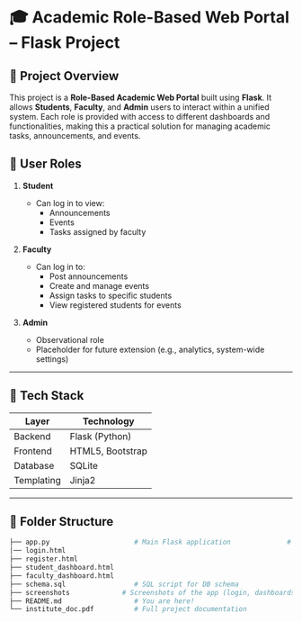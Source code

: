 # 🎓 Academic Role-Based Web Portal – Flask Project

## 🚀 Project Overview

This project is a **Role-Based Academic Web Portal** built using **Flask**. It allows **Students**, **Faculty**, and **Admin** users to interact within a unified system. Each role is provided with access to different dashboards and functionalities, making this a practical solution for managing academic tasks, announcements, and events.

## 👥 User Roles

1. **Student**
   - Can log in to view:
     - Announcements
     - Events
     - Tasks assigned by faculty

2. **Faculty**
   - Can log in to:
     - Post announcements
     - Create and manage events
     - Assign tasks to specific students
     - View registered students for events

3. **Admin**
   - Observational role
   - Placeholder for future extension (e.g., analytics, system-wide settings)

---

## 🧰 Tech Stack

| Layer         | Technology          |
|---------------|---------------------|
| Backend       | Flask (Python)      |
| Frontend      | HTML5, Bootstrap    |
| Database      | SQLite              |
| Templating    | Jinja2              |

---

## 📁 Folder Structure

```bash
├── app.py                     # Main Flask application              # HTML templates
│── login.html
├── register.html
├── student_dashboard.html
├── faculty_dashboard.html
├── schema.sql                 # SQL script for DB schema
├── screenshots             # Screenshots of the app (login, dashboards)
├── README.md                  # You are here!
└── institute_doc.pdf          # Full project documentation
